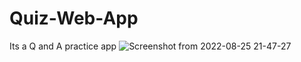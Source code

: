 # Quiz-Web-App
Its a Q and A practice app 
![Screenshot from 2022-08-25 21-47-27](https://user-images.githubusercontent.com/101688680/186717579-d09ebbdf-80c2-4ec2-bda9-afc81b366e76.png)
